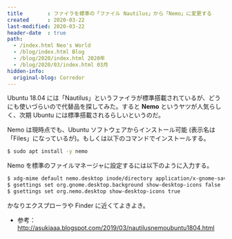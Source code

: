 ```yaml
---
title        : ファイラを標準の「ファイル Nautilus」から「Nemo」に変更する
created      : 2020-03-22
last-modified: 2020-03-22
header-date  : true
path:
  - /index.html Neo's World
  - /blog/index.html Blog
  - /blog/2020/index.html 2020年
  - /blog/2020/03/index.html 03月
hidden-info:
  original-blog: Corredor
---
```


Ubuntu 18.04 には「Nautilus」というファイラが標準搭載されているが、どうにも使いづらいので代替品を探してみた。すると **Nemo** というヤツが人気らしく、次期 Ubuntu には標準搭載されるらしいというのだ。

Nemo は現時点でも、Ubuntu ソフトウェアからインストール可能 (表示名は「Files」になっているが)。もしくは以下のコマンドでインストールする。

```bash
$ sudo apt install -y nemo
```

Nemo を標準のファイルマネージャに設定するには以下のように入力する。

```bash
$ xdg-mime default nemo.desktop inode/directory application/x-gnome-saved-search
$ gsettings set org.gnome.desktop.background show-desktop-icons false
$ gsettings set org.nemo.desktop show-desktop-icons true
```

かなりエクスプローラや Finder に近くてよきよき。

- 参考：<http://asukiaaa.blogspot.com/2019/03/nautilusnemoubuntu1804.html>
